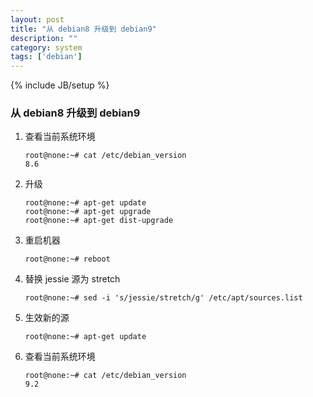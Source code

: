 ```yaml
---
layout: post
title: "从 debian8 升级到 debian9"
description: ""
category: system
tags: ['debian']
---
```

{% include JB/setup %}

### 从 debian8 升级到 debian9
1. 查看当前系统环境


    ```
    root@none:~# cat /etc/debian_version
    8.6
    ```

2. 升级


    ```
    root@none:~# apt-get update
    root@none:~# apt-get upgrade
    root@none:~# apt-get dist-upgrade
    ```

3. 重启机器

    ```
    root@none:~# reboot
    ```

4. 替换 jessie 源为 stretch

    ```
    root@none:~# sed -i 's/jessie/stretch/g' /etc/apt/sources.list
    ```

5. 生效新的源

    ```
    root@none:~# apt-get update
    ```

6. 查看当前系统环境


    ```
    root@none:~# cat /etc/debian_version
    9.2
    ```
